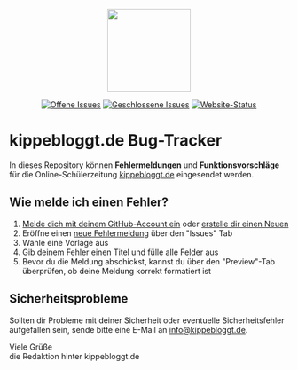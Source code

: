 <p align="center"><a href="https://kippebloggt.de"><img src="https://kippebloggt.de/wp-content/uploads/2018/10/kippebloggt_logo.png" width="150"></a></p>

<p align="center">
<a href="https://github.com/kippebloggt/Bugs/issues?q=is%3Aopen+is%3Aissue"><img src="https://img.shields.io/github/issues-raw/kippebloggt/Bugs?label=Offene%20Issues&style=flat-square" alt="Offene Issues"></a>
<a href="https://github.com/kippebloggt/Bugs/issues?q=is%3Aissue+is%3Aclosed"><img src="https://img.shields.io/github/issues-closed-raw/kippebloggt/Bugs?label=Geschlossene%20Issues&style=flat-square" alt="Geschlossene Issues"></a>
<a href="https://www.kippebloggt.de"><img src="https://img.shields.io/website?down_message=Offline&label=Website-Status&style=flat-square&up_message=Online&url=https%3A%2F%2Fkippebloggt.de" alt="Website-Status"></a>
</p>

# kippebloggt.de Bug-Tracker
In dieses Repository können **Fehlermeldungen** und **Funktionsvorschläge** für die Online-Schülerzeitung [kippebloggt.de](https://kippebloggt.de) eingesendet werden.

## Wie melde ich einen Fehler?
1. [Melde dich mit deinem GitHub-Account ein](https://github.com/login?return_to=%2Fkippebloggt%2FBugs) oder [erstelle dir einen Neuen](https://github.com/join)
2. Eröffne einen [neue Fehlermeldung](https://github.com/kippebloggt/Bugs/issues/new/choose) über den "Issues" Tab
3. Wähle eine Vorlage aus
4. Gib deinem Fehler einen Titel und fülle alle Felder aus
6. Bevor du die Meldung abschickst, kannst du über den "Preview"-Tab überprüfen, ob deine Meldung korrekt formatiert ist

## Sicherheitsprobleme
Sollten dir Probleme mit deiner Sicherheit oder eventuelle Sicherheitsfehler aufgefallen sein, sende bitte eine E-Mail an [info@kippebloggt.de](mailto:info@kippebloggt.de).


Viele Grüße<br>
die Redaktion hinter kippebloggt.de

